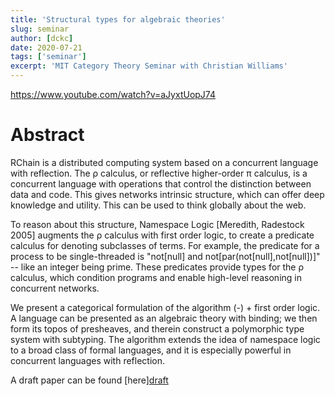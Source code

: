 ```yaml
---
title: 'Structural types for algebraic theories'
slug: seminar
author: [dckc]
date: 2020-07-21
tags: ['seminar']
excerpt: 'MIT Category Theory Seminar with Christian Williams'
---
```


https://www.youtube.com/watch?v=aJyxtUopJ74

# Abstract

RChain is a distributed computing system based on a concurrent language with reflection. The ρ calculus, or reflective higher-order π calculus, is a concurrent language with operations that control the distinction between data and code. This gives networks intrinsic structure, which can offer deep knowledge and utility. This can be used to think globally about the web.

To reason about this structure, Namespace Logic [Meredith, Radestock 2005] augments the ρ calculus with first order logic, to create a predicate calculus for denoting subclasses of terms. For example, the predicate for a process to be single-threaded is "not[null] and not[par(not[null],not[null])]" -- like an integer being prime. These predicates provide types for the ρ calculus, which condition programs and enable high-level reasoning in concurrent networks.

We present a categorical formulation of the algorithm (-) + first order logic. A language can be presented as an algebraic theory with binding; we then form its topos of presheaves, and therein construct a polymorphic type system with subtyping. The algorithm extends the idea of namespace logic to a broad class of formal languages, and it is especially powerful in concurrent languages with reflection.

A draft paper can be found [here][draft](https://github.com/cbw124/stat/blob/master/stat.pdf)
